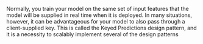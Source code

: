 Normally, you train your model on the same set of input features that the model will be supplied in real time when it is deployed. In many situations, however, it can be advantageous for your model to also pass through a client-supplied key. This is called the Keyed Predictions design pattern, and it is a necessity to scalably implement several of the design patterns 

 
